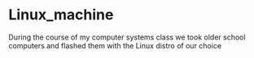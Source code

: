 # Linux_machine
During the course of my computer systems class we took older school computers and flashed them with the Linux distro of our choice

